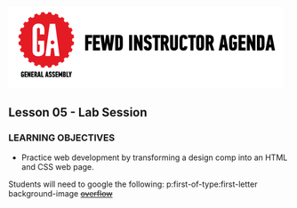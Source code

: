 
![GeneralAssemb.ly](../../img/icons/instr_agenda.png)


## Lesson 05 - Lab Session


### LEARNING OBJECTIVES

*	Practice web development by transforming a design comp into an HTML and CSS web page.

Students will need to google the following:
p:first-of-type:first-letter
background-image
<del> <ins>
overflow
